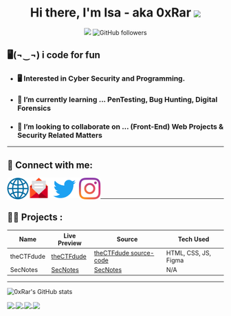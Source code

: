 [website]: http://0xrar.net
[twitter]: https://twitter.com/fcv9_q
[instagram]: https://instagram.com/fcv9
[email]: mailto:RarDev@protonmail.com
[Wave]: https://user-images.githubusercontent.com/33517160/141124623-1b92425a-078c-4e3e-bc0b-1acd7aed22ec.gif

<h1 align="center">Hi there, I'm Isa - aka 0xRar 
 <img align="center" width="60px" src=https://user-images.githubusercontent.com/33517160/141124623-1b92425a-078c-4e3e-bc0b-1acd7aed22ec.gif>
</h1>

<p align="center"> 
 <img src="https://komarev.com/ghpvc/?username=0xRar&label=Profile%20views&color=0e75b6&style=flat"/> 
 <img alt="GitHub followers" src="https://img.shields.io/github/followers/0xRar">
</p>

## 🖥(¬‿¬) i code for fun
- ### 🖥 Interested in Cyber Security and Programming.

- ### 🌱 I’m currently learning ... **PenTesting, Bug Hunting, Digital Forensics**
- ### 👯 I’m looking to collaborate on ... **(Front-End) Web Projects & Security Related Matters**

------------------------------------------
## 🔗 Connect with me:
[<img align="left" width="50px" src="https://raw.githubusercontent.com/0xRar/0xRar/43de129066894d5dd904315e87a0080d50c234d6/icons/Globe.svg"/>][website]
[<img align="left" width="47px" src="https://raw.githubusercontent.com/0xRar/0xRar/15e0b97359d40a6437137f36355edeb8442433d8/icons/Email.svg"/>][email]
[<img align="left" width="70px" src="https://raw.githubusercontent.com/0xRar/0xRar/6e5db5cb365f440a9150d180506af538a0640a85/icons/Twitter.svg"/>][twitter]
[<img align="left" width="50px" src="https://raw.githubusercontent.com/0xRar/0xRar/43de129066894d5dd904315e87a0080d50c234d6/icons/Instagram.svg"/>][instagram]


<br />
<br />

------------------------------------------

## 👷‍♂️ Projects : 
[theCTFdude]: https://thectfdude.github.io/TCD
[theCTFdude source-code]: https://github.com/thectfdude/TCD 

[SecNotes]: https://github.com/0xRar/SecNotes

| Name                | Live Preview      | Source                   | Tech Used                 |
|---------------------|-------------------|--------------------------|---------------------------|
| theCTFdude          |  [theCTFdude]     | [theCTFdude source-code] | HTML, CSS, JS, Figma      |
| SecNotes            |  [SecNotes]       | [SecNotes]               | N/A                       |

------------------------------------------

![0xRar's GitHub stats](https://github-readme-stats.vercel.app/api?username=0xRar&show_icons=true&theme=synthwave)

<a href="https://github.com/0xRar/KillerQueenCTF-2021">
  <img align="center" src="https://github-readme-stats.vercel.app/api/pin/?username=0xRar&theme=synthwave&repo=KillerQueenCTF-2021" />
</a>

<a href="https://github.com/0xRar/CyberTalents-Marathon-CTF">
  <img align="center" src="https://github-readme-stats.vercel.app/api/pin/?username=0xRar&theme=synthwave&repo=CyberTalents-Marathon-CTF" />
</a>

<a href="https://github.com/0xRar/FlandersWriteup">
  <img align="center" src="https://github-readme-stats.vercel.app/api/pin/?username=0xRar&theme=synthwave&repo=FlandersWriteup" />
</a>

<a href="https://github.com/0xRar/Aspire-CTF-2021">
  <img align="center" src="https://github-readme-stats.vercel.app/api/pin/?username=0xRar&theme=synthwave&repo=Aspire-CTF-2021" />
</a>
